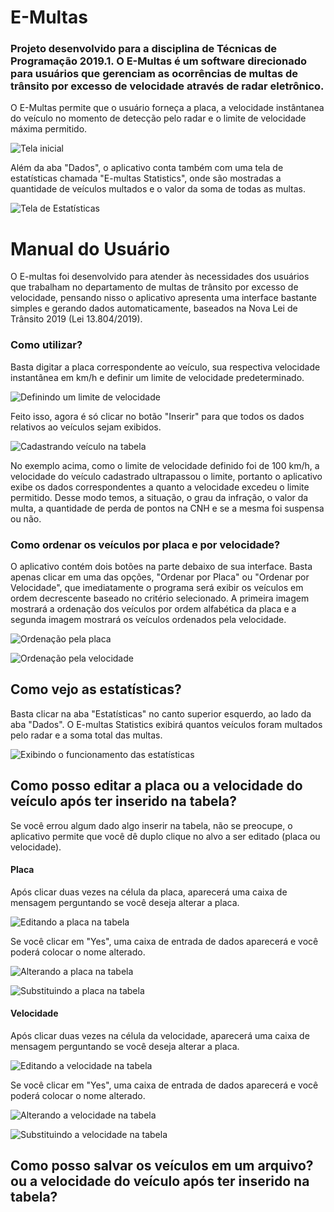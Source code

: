 # E-Multas
### Projeto desenvolvido para a disciplina de Técnicas de Programação 2019.1. O E-Multas é um software direcionado para usuários que gerenciam as ocorrências de multas de trânsito por excesso de velocidade através de radar eletrônico.

O E-Multas permite que o usuário forneça a placa, a velocidade instântanea do veículo no momento de detecção pelo radar e o limite de velocidade máxima permitido.

![Tela inicial](Figuras/tela_inicial.png)

Além da aba "Dados", o aplicativo conta também com uma tela de estatísticas chamada "E-multas Statistics", onde são mostradas a quantidade de veículos multados e o valor da soma de todas as multas.

![Tela de Estatísticas](Figuras/estatísticas.png)

# Manual do Usuário

O E-multas foi desenvolvido para atender às necessidades dos usuários que trabalham no departamento de multas de trânsito por excesso de velocidade, pensando nisso o aplicativo apresenta uma interface bastante simples e gerando dados automaticamente, baseados na Nova Lei de Trânsito 2019 (Lei 13.804/2019).

### Como utilizar?

Basta digitar a placa correspondente ao veículo, sua respectiva velocidade instantânea em km/h e definir um limite de velocidade predeterminado. 

![Definindo um limite de velocidade](Figuras/definir_limite.png)

Feito isso, agora é só clicar no botão "Inserir" para que todos os dados relativos ao veículos sejam exibidos.

![Cadastrando veículo na tabela](Figuras/veiculo_cadastrado.png)

No exemplo acima, como o limite de velocidade definido foi de 100 km/h, a velocidade do veículo cadastrado ultrapassou o limite, portanto o aplicativo exibe os dados correspondentes a quanto a velocidade excedeu o limite permitido. Desse modo temos, a situação, o grau da infração, o valor da multa, a quantidade de perda de pontos na CNH e se a mesma foi suspensa ou não.

### Como ordenar os veículos por placa e por velocidade?

O aplicativo contém dois botões na parte debaixo de sua interface. Basta apenas clicar em uma das opções, "Ordenar por Placa" ou "Ordenar por Velocidade", que imediatamente o programa será exibir os veículos em ordem decrescente baseado no critério selecionado. A primeira imagem mostrará a ordenação dos veículos por ordem alfabética da placa e a segunda imagem mostrará os veículos ordenados pela velocidade.

![Ordenação pela placa](Figuras/ordenar_placa.png)

![Ordenação pela velocidade](Figuras/ordenar_velocidade.png)

## Como vejo as estatísticas?

Basta clicar na aba "Estatísticas" no canto superior esquerdo, ao lado da aba "Dados". O E-multas Statistics exibirá quantos veículos foram multados pelo radar e a soma total das multas.

![Exibindo o funcionamento das estatísticas](Figuras/emultas_statistics.png)

## Como posso editar a placa ou a velocidade do veículo após ter inserido na tabela?

Se você errou algum dado algo inserir na tabela, não se preocupe, o aplicativo permite que você dê duplo clique no alvo a ser editado (placa ou velocidade).

#### Placa

Após clicar duas vezes na célula da placa, aparecerá uma caixa de mensagem perguntando se você deseja alterar a placa.

![Editando a placa na tabela](Figuras/editar_placa.png)

Se você clicar em "Yes", uma caixa de entrada de dados aparecerá e você poderá colocar o nome alterado.

![Alterando a placa na tabela](Figuras/alterando_placa.png)

![Substituindo a placa na tabela](Figuras/alterar_placa.png)


#### Velocidade

Após clicar duas vezes na célula da velocidade, aparecerá uma caixa de mensagem perguntando se você deseja alterar a placa.

![Editando a velocidade na tabela](Figuras/editar_velocidade.png)

Se você clicar em "Yes", uma caixa de entrada de dados aparecerá e você poderá colocar o nome alterado.

![Alterando a velocidade na tabela](Figuras/alterando_velocidade.png)

![Substituindo a velocidade na tabela](Figuras/alterar_velocidade.png)

## Como posso salvar os veículos em um arquivo? ou a velocidade do veículo após ter inserido na tabela?


